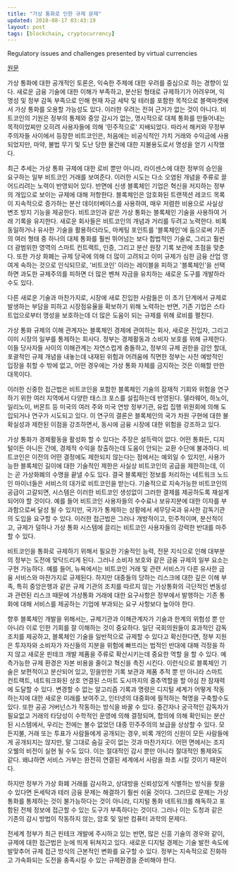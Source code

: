 ```yaml
---
title: "가상 통화로 인한 규제 문제"
updated: 2018-08-17 03:43:19
layout: post
tags: [blockchain, cryptocurrency]
---
```


Regulatory issues and challenges presented by virtual currencies

[원문](https://papers.ssrn.com/sol3/papers.cfm?abstract_id=2988367)

가상 통화에 대한 공개적인 토론은, 익숙한 주제에 대한 우려를 중심으로 하는 경향이 있다. 새로운 금융 기술에 대한 이해가 부족하고, 분산된 형태로 규제하기가 어려우며, 익명성 및 정부 감독 부족으로 인해 현재 자금 세탁 및 테러를 포함한 목적으로 블랙마켓에서 가상 통화를 오용할 가능성도 있다.  이러한 우려는 전혀 근거가 없는 것이 아니다. 비트코인의 기원은 정부의 통제와 중앙 감시가 없는, 명시적으로 대체 통화를 만들어내는 목적이었찌만 오히려 사용자들에 의해 '민주적으로' 지배되었다. 따라서 해커와 무정부 주의자들 사이에서 등장한 비트코인은, 처음에는 비공식적인 가치 거래와 수익금에 사용되었지만, 마약, 불법 무기 및 도난 당한 물건에 대한 지불용도로서 명성을 얻기 시작했다.

최근 추세는 가상 통화 규제에 대한 로비 뿐만 아니라, 라이센스에 대한 정부의 승인을 요구하는 일부 비트코인 거래를 보여준다. 이러한 시도는 다소 오염된 개념을 주류로 끌어드리려는 노력이 반영되어 있다. 반면에 신생 블록체인 기업은 혁신을 저지하는 정부의 개입으로 보이는 규제에 대해 저항한다. 블록체인은 암호화된 트랜잭션 레코드 목록이 지속적으로 증가하는 분산 데이터베이스를 사용하여, 매우 저렴한 비용으로 사실상 변조 방지 기능을 제공한다. 비트코인과 같은 가상 통화는 블록체인 기술을 사용하여 거래 기록을 유지한다. 새로운 회사들은 비트코인의 개념과 거리를 두려고 노력한다. 비록 동일하거나 유사한 기술을 활용하더라도, 마케팅 포인트를 '블록체인'에 둠으로써 기존의 여러 형태 중 하나의 대체 통화를 훨씬 뛰어넘는 보다 합법적인 기술로, 그리고 훨씬더 광범위한 영역의 스마트 컨트랙트, 인증, 그리고 분산 원장 기록 보관에 초점을 맞춘다. 또한 가상 화폐는 규제 당국에 의해 더 많이 고려되고 이미 규제가 심한 금융 산업 영여게 속하는 것으로 인식되므로, '비트코인' 이라는 레이블을 피하고 '블록체인'을 선택하면 과도한 규제주의를 피하면 더 많은 벤쳐 자금을 유치하는 새로운 도구를 개발하라 수도 있다.

다른 새로운 기술과 마찬가지로, 시장에 새로 진입한 사람들은 이 초기 단계에서 규제로 발생하는 부담을 피하고 시장점유율을 확보하기 위해 노력하는 반면, 기존 기업은 스타트업으로부터 명성을 보호하는데 더 많은 도움이 되는 규제를 위해 로비를 펼친다.

가상 통화 규제의 이해 관계자는 블록체인 경제에 관여하는 회사, 새로운 진입자, 그리고 이미 시장의 일부를 통제하는 회사다. 정부는 경제활동과 소비자 보호를 위해 규제한다. 이들 당사자들 사이의 이해관계는 자연스럽게 충돌하고, 정부의 규제 권한을 감안 할대, 포괄적인 규제 개념을 내놓는데 내재된 위험과 어려움에 직면한 정부는 사전 예방적인 입장을 취할 수 밖에 없고, 어떤 경우에는 가상 통화 자체를 금지하는 것은 이해할 만한 대목이다.

이러한 신중한 접근법은 비트코인을 포함한 블록체인 기술의 잠재적 기회와 위험을 연구하기 위한 여러 지역에서 다양한 태스크 포스를 설립하는데 반영된다. 델라웨어, 하노이, 일리노이, 버몬트 등 미국의 여러 주와 미국 연방 정부기관, 유럽 집행 위원회에 의해 도입되거나 연구가 시도되고 있다. 이 연구의 결론은 블록체인의 국가 차원 구현에 대한 불확실성과 제한된 이점을 강조하면서, 동시에 금융 시장에 대한 위험을 강조하고 있다.

가상 통화가 경제활동을 활성화 할 수 있다는 주장은 설득력이 없다. 어떤 통화든, 디지털이든 아니든 간에, 경제적 수익을 창출하는데 도움이 안되는 교환 수단에 불과하다. 비트코인은 이전의 어떤 결정에도 제한되지 않는다는 점에서는 예외일 수 있지만, 사용가능한 블록체인 길이에 대한 기술적인 제한은 사실상 비트코인의 공급을 제한하는데, 이는 곧 가상화폐의 수명을 끝낼 수도 있다. 결국 블록체인 정보를 처리하는 네트워크 노드인 마이너들은 서비스의 대가로 비트코인을 받는다. 기술적으로 지속가능한 비트코인의 공급이 고갈되면, 시스템은 이러한 비트코인 생성없이 그러한 결제를 제공하도록 재설계 되어야 할 것이다. 예를 들어 비트코인 사용자들의 수수료나 보유지분에 대한 이자를 부과함으로써 달성 될 수 있지만, 국가가 통제하는 상황에서 세무당국과 유사한 감독기관의 도입을 요구할 수 있다. 이러한 접근법은 그러나 개방적이고, 민주적이며, 분산적이고, 규제가 덜하나 가상 통화 시스템에 끌리는 비트코인 사용자들의 강력한 반대를 마주할 수 있다.

비트코인을 통화로 규제하기 위해서 필요한 기술적인 능력, 전문 지식으로 인해 대부분의 정부는 도전에 맞닥드리게 된다. 그러나 소비자 보호와 같은 금융 규제의 일부 요소는 구현 가능하다. 예를 들어, 뉴욕에서는 비트코인 거래 및 관련 서비스가 다른 유사한 금융 서비스와 마찬가지로 규제된다. 하지만 대중들의 당하는 리스크에 대한 깊은 이해 부족, 특히 중앙은행과 같은 규제 기관의 조치를 따르지 않는 가상통화의 극단적인 변동성과 관련된 리스크 때문에 가상통화 거래에 대한 요구사항은 정부에서 발행하는 기존 통화에 대해 서비스를 제공하는 기업에 부과되는 요구 사항보다 높아야 한다.

향후 블록체인 개발을 위해서는, 규제기관과 이해관계자가 기술과 한계의 위험성 뿐 만 아니라 이로 인한 기회를 잘 이해하는 것이 중요하다. 일단 국회의원들이 효과적인 감독 조치를 제공하고, 블록체인 기술을 일반적으로 규제할 수 있다고 확신한다면, 정부 지원은 투자자와 소비자가 자신들의 지분을 위험에 빠뜨리는 법적인 반대에 대해 걱정을 하지 않고 새로운 핀테크 개발 제품을 주류로 확산시키는데 중요한 역할 을 할 수 있다. 예측가능한 규제 환경은 자본 비용을 줄이고 혁신을 촉진 시킨다. 이런식으로 블록체인 기술은 보편적이고 분산되어 있고, 믿을만한 기록 보관과 제품 추적 뿐 만 아니라 스마트 컨트랙트, 네트워크화된 상호 연결된 스마트 도시까지의 중추역할을 할 야심 찬 잠재력에 도달할 수 있다. 변경할 수 없는 알고리즘 기록과 명령은 디지털 세계가 어떻게 작동하는지에 대한 새로운 미래를 보여주고, 인터넷의 대중화에 필적하는 혁명을 구축할수도 있다. 또한 공공 거버넌스가 작동하는 방식을 바꿀 수 있다. 중간자나 궁극적인 감독자가 필요없고 거래의 타당성이 수학적인 운영에 의해 결정되며, 합의에 의해 확인되는 분산된 시스템에서, 우리는 전에는 볼수 없었던 대중 민주주의의 보급을 상상할 수 있다. 모든지불, 거래 또는 투표가 사람들에게 공개되는 경우, 비록 개인의 신원이 모든 사람들에게 공개되지는 않지만, 말 그대로 숨길 곳이 없는 것과 마찬가지다. 어떤 면에서는 조지오웰의 비전이 실현 될 수도 있다. 이는 절대적인 감시 뿐만 아니라 절대적인 통제와도 같다. 왜냐하면 서비스 거부는 완전히 연결된 세계에서 사람을 좌초 시킬 것이기 때문이다.

하지만 정부가 가상 화폐 거래를 감시하고, 상대방을 신뢰성있게 식별하는 방식을 찾을 수 있다면 돈세탁과 테러 금융 문제는 해결하기 훨씬 쉬울 것이다. 그러므로 문제는 가상 통화를 통제하는 것이 불가능하다는 것이 아니라, 디지털 통화 네트워크를 해독하고 포함된 전체 정보에 접근할 수 있는 도구가 부족하다는 것이다. 그러나 이는 도청과 같은 기존의 감시 방법이 작동하지 않는, 암호 및 일반 컴퓨터 과학의 문제다.

전세계 정부가 최근 핀테크 개발에 주시하고 있는 반면, 많은 신흥 기술의 경우와 같이, 규제에 대한 접근법은 눈에 띄게 뒤쳐지고 있다. 새로운 디지털 경제는 기술 발전 속도에 발맞추어 규제 접근 방식의 근본적인 변화를 요구할 수 있다. 정부는 지속적으로 진화하고 가속화되는 도전을 충족시킬 수 있는 규제환경을 준비해야 한다.
